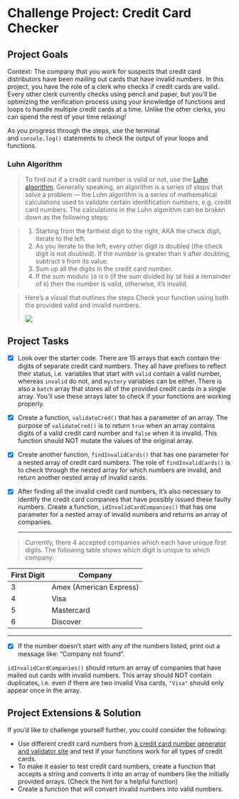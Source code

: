 # Challenge Project: Credit Card Checker

## Project Goals

Context: The company that you work for suspects that credit card distributors have been mailing out cards that have invalid numbers. In this project, you have the role of a clerk who checks if credit cards are valid. Every other clerk currently checks using pencil and paper, but you’ll be optimizing the verification process using your knowledge of functions and loops to handle multiple credit cards at a time. Unlike the other clerks, you can spend the rest of your time relaxing!

As you progress through the steps, use the terminal and `console.log()` statements to check the output of your loops and functions.

### Luhn Algorithm

> To find out if a credit card number is valid or not, use the [Luhn algorithm](https://en.wikipedia.org/wiki/Luhn_algorithm#Description). Generally speaking, an algorithm is a series of steps that solve a problem — the Luhn algorithm is a series of mathematical calculations used to validate certain identification numbers, e.g. credit card numbers. The calculations in the Luhn algorithm can be broken down as the following steps:

> 1. Starting from the farthest digit to the right, AKA the check digit, iterate to the left.
> 2. As you iterate to the left, every other digit is doubled (the check digit is not doubled). If the number is greater than `9` after doubling, subtract `9` from its value.
> 3. Sum up all the digits in the credit card number.
> 4. If the sum modulo `10` is `0` (if the sum divided by `10` has a remainder of `0`) then the number is valid, otherwise, it’s invalid.

> Here’s a visual that outlines the steps Check your function using both the provided valid and invalid numbers.
> 
> ![](C:\Users\wbennett\AppData\Roaming\marktext\images\2022-09-30-10-10-22-image.png)

## Project Tasks

- [x] Look over the starter code. There are 15 arrays that each contain the digits of separate credit card numbers. They all have prefixes to reflect their status, i.e. variables that start with `valid` contain a valid number, whereas `invalid` do not, and `mystery` variables can be either. There is also a `batch` array that stores all of the provided credit cards in a single array. You’ll use these arrays later to check if your functions are working properly.

- [x] Create a function, `validateCred()` that has a parameter of an array. The purpose of `validateCred()` is to return `true` when an array contains digits of a valid credit card number and `false` when it is invalid. This function should NOT mutate the values of the original array.

- [x] Create another function, `findInvalidCards()` that has one parameter for a nested array of credit card numbers. The role of `findInvalidCards()` is to check through the nested array for which numbers are invalid, and return another nested array of invalid cards.

- [x] After finding all the invalid credit card numbers, it’s also necessary to identify the credit card companies that have possibly issued these faulty numbers. Create a function, `idInvalidCardCompanies()` that has one parameter for a nested array of invalid numbers and returns an array of companies.
  
  --------------------------------------------------------------------------

> Currently, there 4 accepted companies which each have unique first digits. The following table shows which digit is unique to which company:

| First Digit | Company                 |
| ----------- | ----------------------- |
| 3           | Amex (American Express) |
| 4           | Visa                    |
| 5           | Mastercard              |
| 6           | Discover                |

  --------------------------------------------------------------------------

- [x] If the number doesn’t start with any of the numbers listed, print out a message like: “Company not found”.

`idInvalidCardCompanies()` should return an array of companies that have mailed out cards with invalid numbers. This array should NOT contain duplicates, i.e. even if there are two invalid Visa cards, `"Visa"` should only appear once in the array.

## Project Extensions & Solution

If you’d like to challenge yourself further, you could consider the following:

- Use different credit card numbers from [a credit card number generator and validator site](https://www.freeformatter.com/credit-card-number-generator-validator.html) and test if your functions work for all types of credit cards.
- To make it easier to test credit card numbers, create a function that accepts a string and converts it into an array of numbers like the initially provided arrays. (Check the hint for a helpful function)
- Create a function that will convert invalid numbers into valid numbers.

